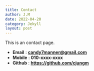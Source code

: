 ```yaml
---
title: Contact
author: J.M
date: 2022-04-20
category: Jekyll
layout: post
---
```


This is an contact page.

- **Email** : **[candy7manner@gmail.com](mailto:candy7manner@gmail.com)**
- **Mobile** : **010-xxxx-xxxx**
- **Github** : **https://github.com/cjungm**
